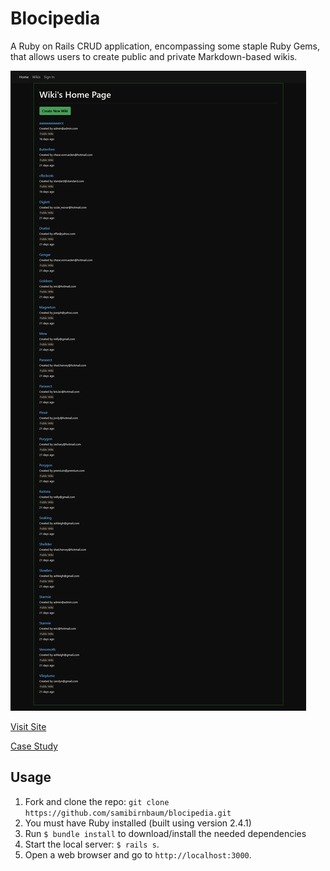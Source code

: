 # Blocipedia

A Ruby on Rails CRUD application, encompassing some staple Ruby Gems, that allows users to create public and private Markdown-based wikis.

![Snapshot](app/assets/images/snapshot.png)

[Visit Site](https://vast-atoll-63143.herokuapp.com/)

[Case Study](https://samibirnbaum.com/portfolio/blocipedia.html)

## Usage

1. Fork and clone the repo: `git clone https://github.com/samibirnbaum/blocipedia.git`
2. You must have Ruby installed (built using version 2.4.1)
3. Run `$ bundle install` to download/install the needed dependencies
4. Start the local server: `$ rails s`.
5. Open a web browser and go to `http://localhost:3000`.

